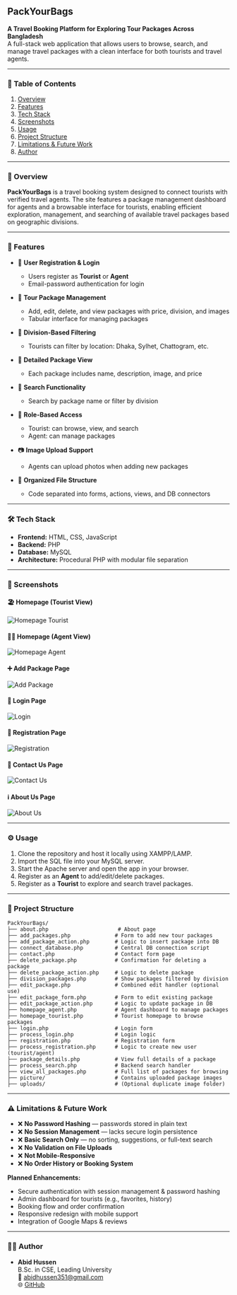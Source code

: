 ## PackYourBags

**A Travel Booking Platform for Exploring Tour Packages Across Bangladesh**  
A full-stack web application that allows users to browse, search, and manage travel packages with a clean interface for both tourists and travel agents.

---

### 📖 Table of Contents

1. [Overview](#-overview)  
2. [Features](#-features)  
3. [Tech Stack](#-tech-stack)  
4. [Screenshots](#-screenshots)  
5. [Usage](#-usage)  
6. [Project Structure](#-project-structure)  
7. [Limitations & Future Work](#-limitations--future-work)  
8. [Author](#-author)  

---

### 🌟 Overview

**PackYourBags** is a travel booking system designed to connect tourists with verified travel agents. The site features a package management dashboard for agents and a browsable interface for tourists, enabling efficient exploration, management, and searching of available travel packages based on geographic divisions.

---

### 🚀 Features

- 🔐 **User Registration & Login**  
  - Users register as **Tourist** or **Agent**  
  - Email-password authentication for login

- 🧳 **Tour Package Management**  
  - Add, edit, delete, and view packages with price, division, and images  
  - Tabular interface for managing packages

- 📍 **Division-Based Filtering**  
  - Tourists can filter by location: Dhaka, Sylhet, Chattogram, etc.

- 📄 **Detailed Package View**  
  - Each package includes name, description, image, and price

- 🔎 **Search Functionality**  
  - Search by package name or filter by division

- 👥 **Role-Based Access**  
  - Tourist: can browse, view, and search  
  - Agent: can manage packages

- 📷 **Image Upload Support**  
  - Agents can upload photos when adding new packages

- 📁 **Organized File Structure**  
  - Code separated into forms, actions, views, and DB connectors

---

### 🛠 Tech Stack

- **Frontend:** HTML, CSS, JavaScript  
- **Backend:** PHP  
- **Database:** MySQL  
- **Architecture:** Procedural PHP with modular file separation

---

### 📸 Screenshots

#### 🏖️ Homepage (Tourist View)
![Homepage Tourist](screenshots/Homepage_tourist.png)

#### 🧑‍💼 Homepage (Agent View)
![Homepage Agent](screenshots/Homepage_agent.png)

#### ➕ Add Package Page
![Add Package](screenshots/Add_Packages.png)

#### 🔐 Login Page
![Login](screenshots/login.png)

#### 📝 Registration Page
![Registration](screenshots/registration.png)

#### 📩 Contact Us Page
![Contact Us](screenshots/Contact_Us.png)

#### ℹ️ About Us Page
![About Us](screenshots/About_Us.png)

---

### ⚙️ Usage

1. Clone the repository and host it locally using XAMPP/LAMP.
2. Import the SQL file into your MySQL server.
3. Start the Apache server and open the app in your browser.
4. Register as an **Agent** to add/edit/delete packages.
5. Register as a **Tourist** to explore and search travel packages.

---

### 📁 Project Structure

```
PackYourBags/
├── about.php                      # About page
├── add_packages.php              # Form to add new tour packages
├── add_package_action.php        # Logic to insert package into DB
├── connect_database.php          # Central DB connection script
├── contact.php                   # Contact form page
├── delete_package.php            # Confirmation for deleting a package
├── delete_package_action.php     # Logic to delete package
├── division_packages.php         # Show packages filtered by division
├── edit_package.php              # Combined edit handler (optional use)
├── edit_package_form.php         # Form to edit existing package
├── edit_package_action.php       # Logic to update package in DB
├── homepage_agent.php            # Agent dashboard to manage packages
├── homepage_tourist.php          # Tourist homepage to browse packages
├── login.php                     # Login form
├── process_login.php             # Login logic
├── registration.php              # Registration form
├── process_registration.php      # Logic to create new user (tourist/agent)
├── package_details.php           # View full details of a package
├── process_search.php            # Backend search handler
├── view_all_packages.php         # Full list of packages for browsing
├── picture/                      # Contains uploaded package images
├── uploads/                      # (Optional duplicate image folder)
```

---

### ⚠️ Limitations & Future Work

- ❌ **No Password Hashing** — passwords stored in plain text  
- ❌ **No Session Management** — lacks secure login persistence  
- ❌ **Basic Search Only** — no sorting, suggestions, or full-text search  
- ❌ **No Validation on File Uploads**  
- ❌ **Not Mobile-Responsive**  
- ❌ **No Order History or Booking System**

**Planned Enhancements:**

- Secure authentication with session management & password hashing  
- Admin dashboard for tourists (e.g., favorites, history)  
- Booking flow and order confirmation  
- Responsive redesign with mobile support  
- Integration of Google Maps & reviews

---

### 👨‍💻 Author

- **Abid Hussen**  
  B.Sc. in CSE, Leading University  
  📧 [abidhussen351@gmail.com](mailto:abidhussen351@gmail.com)  
  🌐 [GitHub](https://github.com/AbiDHussen)
